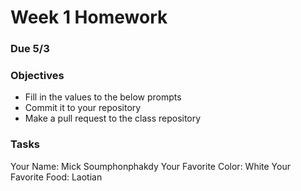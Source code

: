 # Week 1 Homework
### Due 5/3
### Objectives
- Fill in the values to the below prompts
- Commit it to your repository
- Make a pull request to the class repository

### Tasks
Your Name:  Mick Soumphonphakdy
Your Favorite Color:  White
Your Favorite Food: Laotian


